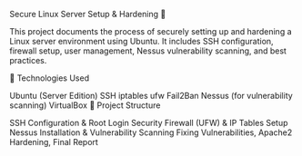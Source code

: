 Secure Linux Server Setup & Hardening 🔐

This project documents the process of securely setting up and hardening a Linux server environment using Ubuntu. It includes SSH configuration, firewall setup, user management, Nessus vulnerability scanning, and best practices.

🔧 Technologies Used

Ubuntu (Server Edition)
SSH
iptables
ufw
Fail2Ban
Nessus (for vulnerability scanning)
VirtualBox
📁 Project Structure

SSH Configuration & Root Login Security
Firewall (UFW) & IP Tables Setup
Nessus Installation & Vulnerability Scanning
Fixing Vulnerabilities, Apache2 Hardening, Final Report
